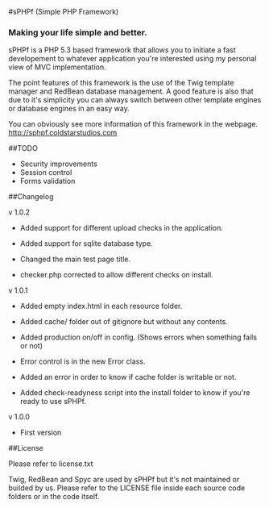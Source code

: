 #sPHPf (Simple PHP Framework)
### Making your life simple and better.

sPHPf is a PHP 5.3 based framework that allows you to initiate a fast developement
to whatever application you're interested using my personal view of MVC implementation.

The point features of this framework is the use of the Twig template manager and RedBean database
management. A good feature is also that due to it's simplicity you can always
switch between other template engines or database engines in an easy way.

You can obviously see more information of this framework in the webpage.
http://sphpf.coldstarstudios.com

##TODO

- Security improvements
- Session control
- Forms validation

##Changelog

v 1.0.2

- Added support for different upload checks in the application.

- Added support for sqlite database type.

- Changed the main test page title.

- checker.php corrected to allow different checks on install.

v 1.0.1

- Added empty index.html in each resource folder.

- Added cache/ folder out of gitignore but without any contents.

- Added production on/off in config. (Shows errors when something fails or not)

- Error control is in the new Error class.

- Added an error in order to know if cache folder is writable or not.

- Added check-readyness script into the install folder to know if you're ready to use sPHPf.

v 1.0.0

- First version

##License

Please refer to license.txt

Twig, RedBean and Spyc are used by sPHPf but it's not maintained or builded by us. Please
refer to the LICENSE file inside each source code folders or in the code itself.
